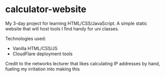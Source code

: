 # calculator-website
My 3-day project for learning HTML/CSS/JavaScript.
A simple static website that will host tools I find handy for uni classes.

Technologies used:
- Vanilla HTML/CSS/JS
- CloudFlare deployment tools

Credit to the networks lecturer that likes calculating IP addresses by hand, fueling my irritation into making this
